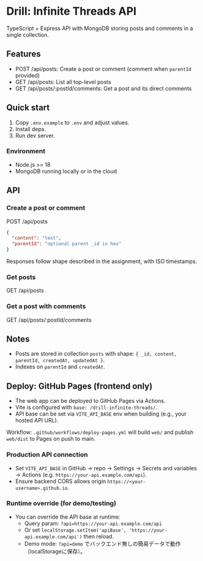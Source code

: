 # Drill: Infinite Threads API

TypeScript + Express API with MongoDB storing posts and comments in a single collection.

## Features
- POST /api/posts: Create a post or comment (comment when `parentId` provided)
- GET /api/posts: List all top-level posts
- GET /api/posts/:postId/comments: Get a post and its direct comments

## Quick start
1. Copy `.env.example` to `.env` and adjust values.
2. Install deps.
3. Run dev server.

### Environment
- Node.js >= 18
- MongoDB running locally or in the cloud

## API

### Create a post or comment
POST /api/posts
```json
{
  "content": "text",
  "parentId": "optional parent _id in hex"
}
```
Responses follow shape described in the assignment, with ISO timestamps.

### Get posts
GET /api/posts

### Get a post with comments
GET /api/posts/:postId/comments

## Notes
- Posts are stored in collection `posts` with shape: `{ _id, content, parentId, createdAt, updatedAt }`.
- Indexes on `parentId` and `createdAt`.

## Deploy: GitHub Pages (frontend only)
- The web app can be deployed to GitHub Pages via Actions.
- Vite is configured with `base: /drill-infinite-threads/`.
- API base can be set via `VITE_API_BASE` env when building (e.g., your hosted API URL).

Workflow: `.github/workflows/deploy-pages.yml` will build `web/` and publish `web/dist` to Pages on push to main.

### Production API connection
- Set `VITE_API_BASE` in GitHub → repo → Settings → Secrets and variables → Actions (e.g. `https://your-api.example.com/api`).
- Ensure backend CORS allows origin `https://<your-username>.github.io`.

### Runtime override (for demo/testing)
- You can override the API base at runtime:
  - Query param: `?api=https://your-api.example.com/api`
  - Or set `localStorage.setItem('apiBase', 'https://your-api.example.com/api')` then reload.
  - Demo mode: `?api=demo` でバックエンド無しの簡易データで動作（localStorageに保存）。
